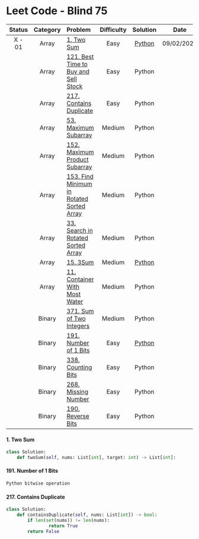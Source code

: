 # Leet Code - Blind 75

|Status|Category|Problem|Difficulty|Solution|Date|
|:-:|:-:|:-|:-:|:-:|:-:|
| X - 01 |Array|[1. Two Sum](https://leetcode.com/problems/two-sum/)|Easy|[Python](#1-two-sum)|09/02/2022|
||Array|[121. Best Time to Buy and Sell Stock](https://leetcode.com/problems/best-time-to-buy-and-sell-stock/)|Easy|Python||
||Array|[217. Contains Duplicate](https://leetcode.com/problems/contains-duplicate/)|Easy|Python||
||Array|[53. Maximum Subarray](https://leetcode.com/problems/maximum-subarray/)|Medium|Python||
||Array|[152. Maximum Product Subarray](https://leetcode.com/problems/maximum-product-subarray/)|Medium|Python||
||Array|[153. Find Minimum in Rotated Sorted Array](https://leetcode.com/problems/find-minimum-in-rotated-sorted-array/)|Medium|Python||
||Array|[33. Search in Rotated Sorted Array](https://leetcode.com/problems/search-in-rotated-sorted-array/)|Medium|Python||
||Array|[15. 3Sum](https://leetcode.com/problems/3sum/)|Medium|[Python](#217-contains-duplicate)||
||Array|[11. Container With Most Water](https://leetcode.com/problems/container-with-most-water/)|Medium|Python||
||Binary|[371. Sum of Two Integers](https://leetcode.com/problems/sum-of-two-integers/)|Medium|Python||
||Binary|[191. Number of 1 Bits](https://leetcode.com/problems/number-of-1-bits/)|Easy|[Python](#191-number-of-1-bits)||
||Binary|[338. Counting Bits](https://leetcode.com/problems/counting-bits/)|Easy|Python||
||Binary|[268. Missing Number](https://leetcode.com/problems/missing-number/)|Easy|Python||
||Binary|[190. Reverse Bits](https://leetcode.com/problems/reverse-bits/)|Easy|Python||

#### 1. Two Sum
```python
class Solution:
    def twoSum(self, nums: List[int], target: int) -> List[int]:
```

#### 191. Number of 1 Bits
```python
Python bitwise operation
```

#### 217. Contains Duplicate
```python
class Solution:
    def containsDuplicate(self, nums: List[int]) -> bool:
        if len(set(nums)) != len(nums):
                return True
        return False
```

